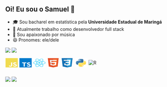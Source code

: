 ## Oi! Eu sou o Samuel 👋

- 🎓 Sou bacharel em estatística pela **Universidade Estadual de Maringá**
- 🔭 Atualmente trabalho como desenvolvedor full stack
- 🎹 Sou apaixonado por música
- 😄 Pronomes: ele/dele

<div display='inline-block' gap='4px'>
  <img height='160' align="center" src="https://github-readme-stats.vercel.app/api?username=samuel-vianna&count_private=true&theme=dark" />
  <img height='160' align="center" src="https://github-readme-stats.vercel.app/api/top-langs/?username=samuel-vianna&layout=compact&theme=dark&count_private=true" />
</div>

<div style="display: inline_block"><br>
  <img align="center" alt="JS" height="30" width="40" src="https://raw.githubusercontent.com/devicons/devicon/master/icons/javascript/javascript-plain.svg">
  <img align="center" alt="TS" height="30" width="40" src="https://raw.githubusercontent.com/devicons/devicon/master/icons/typescript/typescript-plain.svg">
  <img align="center" alt="React" height="30" width="40" src="https://raw.githubusercontent.com/devicons/devicon/master/icons/react/react-original.svg">
  <img align="center" alt="HTML" height="30" width="40" src="https://raw.githubusercontent.com/devicons/devicon/master/icons/html5/html5-original.svg">
  <img align="center" alt="CSS" height="30" width="40" src="https://raw.githubusercontent.com/devicons/devicon/master/icons/css3/css3-original.svg">
  <img align="center" alt="Python" height="30" width="40" src="https://raw.githubusercontent.com/devicons/devicon/master/icons/python/python-original.svg">
  <img align="center" alt="R" height="30" width="40" src="https://cdn.jsdelivr.net/gh/devicons/devicon/icons/rstudio/rstudio-original.svg" />
</div>
  

##

<div> 
  <a href="https://www.linkedin.com/in/samuel-vianna-quintanilha-a5b0b31b2/" target="_blank"><img src="https://img.shields.io/badge/LinkedIn-0077B5?style=for-the-badge&logo=linkedin&logoColor=white" target="_blank"></a>
   <a href="https://www.instagram.com/samuel.vianna/" target="_blank"><img src="https://img.shields.io/badge/Instagram-E4405F?style=for-the-badge&logo=instagram&logoColor=white" target="_blank"></a>
</div>
